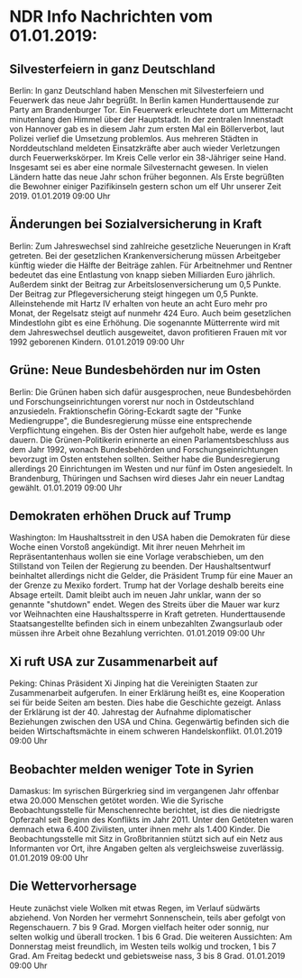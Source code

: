 # NDR Info Nachrichten vom 01.01.2019:


## Silvesterfeiern in ganz Deutschland
Berlin: In ganz Deutschland haben Menschen mit Silvesterfeiern und Feuerwerk das neue Jahr begrüßt. In Berlin kamen Hunderttausende zur Party am Brandenburger Tor. Ein Feuerwerk erleuchtete dort um Mitternacht minutenlang den Himmel über der Hauptstadt. In der zentralen Innenstadt von Hannover gab es in diesem Jahr zum ersten Mal ein Böllerverbot, laut Polizei verlief die Umsetzung problemlos. Aus mehreren Städten in Norddeutschland meldeten Einsatzkräfte aber auch wieder Verletzungen durch Feuerwerkskörper. Im Kreis Celle verlor ein 38-Jähriger seine Hand. Insgesamt sei es aber eine normale Silvesternacht gewesen. In vielen Ländern hatte das neue Jahr schon früher begonnen. Als Erste begrüßten die Bewohner einiger Pazifikinseln gestern schon um elf Uhr unserer Zeit 2019. 01.01.2019 09:00 Uhr 

## Änderungen bei Sozialversicherung in Kraft
Berlin: Zum Jahreswechsel sind zahlreiche gesetzliche Neuerungen in Kraft getreten. Bei der gesetzlichen Krankenversicherung müssen Arbeitgeber künftig wieder die Hälfte der Beiträge zahlen. Für Arbeitnehmer und Rentner bedeutet das eine Entlastung von knapp sieben Milliarden Euro jährlich. Außerdem sinkt der Beitrag zur Arbeitslosenversicherung um 0,5 Punkte. Der Beitrag zur Pflegeversicherung steigt hingegen um 0,5 Punkte. Alleinstehende mit Hartz IV erhalten von heute an acht Euro mehr pro Monat, der Regelsatz steigt auf nunmehr 424 Euro. Auch beim gesetzlichen Mindestlohn gibt es eine Erhöhung. Die sogenannte Mütterrente wird mit dem Jahreswechsel deutlich ausgeweitet, davon profitieren Frauen mit vor 1992 geborenen Kindern. 01.01.2019 09:00 Uhr 

## Grüne: Neue Bundesbehörden nur im Osten
Berlin:	Die Grünen haben sich dafür ausgesprochen, neue Bundesbehörden und Forschungseinrichtungen vorerst nur noch in Ostdeutschland anzusiedeln. Fraktionschefin Göring-Eckardt sagte der "Funke Mediengruppe", die Bundesregierung müsse eine entsprechende Verpflichtung eingehen. Bis der Osten hier aufgeholt habe, werde es lange dauern. Die Grünen-Politikerin erinnerte an einen Parlamentsbeschluss aus dem Jahr 1992, wonach Bundesbehörden und Forschungseinrichtungen bevorzugt im Osten entstehen sollten. Seither habe die Bundesregierung allerdings 20 Einrichtungen im Westen und nur fünf im Osten angesiedelt. In Brandenburg, Thüringen und Sachsen wird dieses Jahr ein neuer Landtag gewählt. 01.01.2019 09:00 Uhr 

## Demokraten erhöhen Druck auf Trump
Washington:	Im Haushaltsstreit in den USA haben die Demokraten für diese Woche einen Vorstoß angekündigt. Mit ihrer neuen Mehrheit im Repräsentantenhaus wollen sie eine Vorlage verabschieben, um den Stillstand von Teilen der Regierung zu beenden. Der Haushaltsentwurf beinhaltet allerdings nicht die Gelder, die Präsident Trump für eine Mauer an der Grenze zu Mexiko fordert. Trump hat der Vorlage deshalb bereits eine Absage erteilt. Damit bleibt auch im neuen Jahr unklar, wann der so genannte "shutdown" endet. Wegen des Streits über die Mauer war kurz vor Weihnachten eine Haushaltssperre in Kraft getreten. Hunderttausende Staatsangestellte befinden sich in einem unbezahlten Zwangsurlaub oder müssen ihre Arbeit ohne Bezahlung verrichten. 01.01.2019 09:00 Uhr 

## Xi ruft USA zur Zusammenarbeit auf
Peking:	Chinas Präsident Xi Jinping hat die Vereinigten Staaten zur Zusammenarbeit aufgerufen. In einer Erklärung heißt es, eine Kooperation sei für beide Seiten am besten. Dies habe die Geschichte gezeigt. Anlass der Erklärung ist der 40. Jahrestag der Aufnahme diplomatischer Beziehungen zwischen den USA und China. Gegenwärtig befinden sich die beiden Wirtschaftsmächte in einem schweren Handelskonflikt. 01.01.2019 09:00 Uhr 

## Beobachter melden weniger Tote in Syrien
Damaskus: Im syrischen Bürgerkrieg sind im vergangenen Jahr offenbar etwa 20.000 Menschen getötet worden. Wie die Syrische Beobachtungsstelle für Menschenrechte berichtet, ist dies die niedrigste Opferzahl seit Beginn des Konflikts im Jahr 2011. Unter den Getöteten waren demnach etwa 6.400 Zivilisten, unter ihnen mehr als 1.400 Kinder. Die Beobachtungsstelle mit Sitz in Großbritannien stützt sich auf ein Netz aus Informanten vor Ort, ihre Angaben gelten als vergleichsweise zuverlässig. 01.01.2019 09:00 Uhr 

## Die Wettervorhersage
Heute zunächst viele Wolken mit etwas Regen, im Verlauf südwärts abziehend. Von Norden her vermehrt Sonnenschein, teils aber gefolgt von Regenschauern. 7 bis 9 Grad. Morgen vielfach heiter oder sonnig, nur selten wolkig und überall trocken. 1 bis 6 Grad. Die weiteren Aussichten: Am Donnerstag meist freundlich, im Westen teils wolkig und trocken, 1 bis 7 Grad. Am Freitag bedeckt und gebietsweise nass, 3 bis 8 Grad. 01.01.2019 09:00 Uhr 
